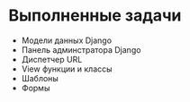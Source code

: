 # Выполненные задачи
- Модели данных Django
- Панель админстратора Django
- Диспетчер URL
- View функции и классы
- Шаблоны
- Формы
